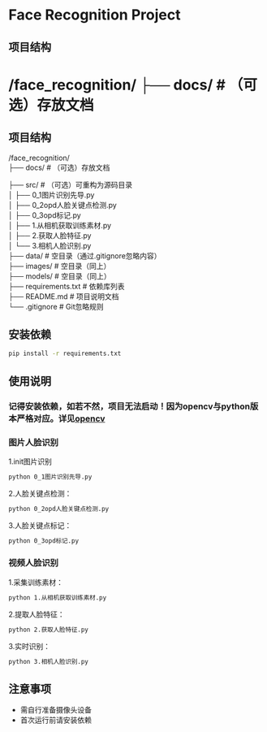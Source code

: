 # Face Recognition Project

## 项目结构
/face_recognition/
├── docs/               # （可选）存放文档  
=======
## 项目结构        
/face_recognition/        
├── docs/               # （可选）存放文档     

├── src/                # （可选）可重构为源码目录  
│   ├── 0_1图片识别先导.py  
│   ├── 0_2opd人脸关键点检测.py      
│   ├── 0_3opd标记.py  
│   ├── 1.从相机获取训练素材.py    
│   ├── 2.获取人脸特征.py    
│   └── 3.相机人脸识别.py  
├── data/               # 空目录（通过.gitignore忽略内容）  
├── images/             # 空目录（同上）  
├── models/             # 空目录（同上）  
├── requirements.txt    # 依赖库列表  
├── README.md           # 项目说明文档  
└── .gitignore          # Git忽略规则  



## 安装依赖
```bash
pip install -r requirements.txt
```
## 使用说明

### 记得安装依赖，如若不然，项目无法启动！因为opencv与python版本严格对应。详见[opencv](https://pypi.tuna.tsinghua.edu.cn/simple/opencv-python/)

### 图片人脸识别
1.init图片识别

```bash
python 0_1图片识别先导.py
```
2.人脸关键点检测：
```bash
python 0_2opd人脸关键点检测.py
```
3.人脸关键点标记：
```bash
python 0_3opd标记.py
```


### 视频人脸识别
1.采集训练素材：
```bash
python 1.从相机获取训练素材.py
```
2.提取人脸特征：
```bash
python 2.获取人脸特征.py
```
3.实时识别：
```bash
python 3.相机人脸识别.py
```
## 注意事项
 - 需自行准备摄像头设备
 - 首次运行前请安装依赖
